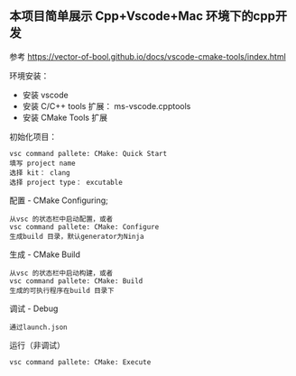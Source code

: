 ## 本项目简单展示 Cpp+Vscode+Mac 环境下的cpp开发

参考 https://vector-of-bool.github.io/docs/vscode-cmake-tools/index.html 

环境安装：

- 安装 vscode
- 安装 C/C++ tools 扩展： ms-vscode.cpptools
- 安装 CMake Tools 扩展

初始化项目：

    vsc command pallete: CMake: Quick Start
    填写 project name
    选择 kit： clang
    选择 project type： excutable

配置 - CMake Configuring;

    从vsc 的状态栏中启动配置，或者
    vsc command pallete: CMake: Configure
    生成build 目录，默认generator为Ninja

生成 - CMake Build

    从vsc 的状态栏中启动构建，或者
    vsc command pallete: CMake: Build
    生成的可执行程序在build 目录下

调试 - Debug

    通过launch.json

运行（非调试）

    vsc command pallete: CMake: Execute